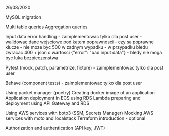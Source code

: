 26/08/2020

MySQL migration

Multi table queries 
Aggregation queries 

Input data error handling 
    - zaimplementowac tylko dla post user
    - walidowac dane wejsciowe pod katem poprawnosci - czy sa poprawne klucze
    - nie moze byc 500 w zadnym wypadku
    - w przypadku bledu zwracac 400 + json o wartosci {"error": "bad input data"}
    - bledy nie moga byc luka bezpieczenstwa
    
Pytest (mock, patch, parametrize, fixture) 
    - zaimplementowac tylko dla post user
    
Behave (component tests) 
    - zaimplementowac tylko dla post user

Using packet manager (poetry) 
Creating docker image of an application 
Application deployment in ECS using RDS 
Lambda preparing and deployment using API Gateway and RDS 

Using AWS services with boto3 (SSM, Secrets Manager) 
Mocking AWS services with moto and localstack 
Terraform introduction - optional 

Authorization and authentication (API key, JWT) 